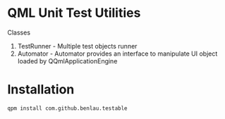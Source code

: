 QML Unit Test Utilities
=======================

Classes

1. TestRunner - Multiple test objects runner
2. Automator - Automator provides an interface to manipulate UI object loaded by QQmlApplicationEngine

Installation
===========

    qpm install com.github.benlau.testable
